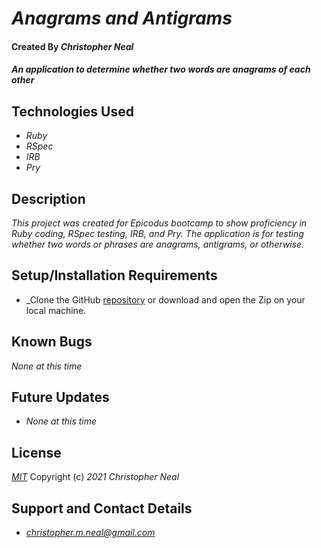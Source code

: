 # _Anagrams and Antigrams_

#### Created By _**Christopher Neal**_

#### _An application to determine whether two words are anagrams of each other_

## Technologies Used

* _Ruby_
* _RSpec_
* _IRB_
* _Pry_

## Description

_This project was created for Epicodus bootcamp to show proficiency in Ruby coding, RSpec testing, IRB, and Pry. The application is for testing whether two words or phrases are anagrams, antigrams, or otherwise._

## Setup/Installation Requirements

* _Clone the GitHub [repository](https://github.com/christophermneal/anagrams_and_antigrams) or download and open the Zip on your local machine.

## Known Bugs

_None at this time_

## Future Updates

* _None at this time_

## License

_[MIT](https://opensource.org/licenses/MIT)_
Copyright (c) _2021_ _Christopher Neal_

## Support and Contact Details
* _[christopher.m.neal@gmail.com](mailto:christopher.m.neal@gmail.com)_
